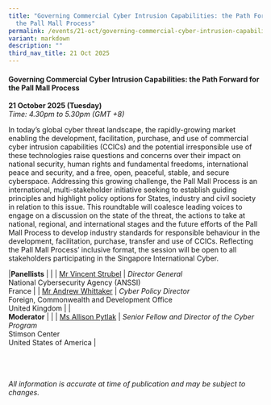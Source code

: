 ```yaml
---
title: "Governing Commercial Cyber Intrusion Capabilities: the Path Forward for
  the Pall Mall Process"
permalink: /events/21-oct/governing-commercial-cyber-intrusion-capabilities/
variant: markdown
description: ""
third_nav_title: 21 Oct 2025
---
```

#### **Governing Commercial Cyber Intrusion Capabilities: the Path Forward for the Pall Mall Process**

**21 October 2025 (Tuesday)**  
*Time: 4.30pm to 5.30pm (GMT +8)*

In today’s global cyber threat landscape, the rapidly-growing market enabling the development, facilitation, purchase, and use of commercial cyber intrusion capabilities (CCICs) and the potential irresponsible use of these technologies raise questions and concerns over their impact on national security, human rights and fundamental freedoms, international peace and security, and a free, open, peaceful, stable, and secure cyberspace. Addressing this growing challenge, the Pall Mall Process is an international, multi-stakeholder initiative seeking to establish guiding principles and highlight policy options for States, industry and civil society in relation to this issue. This roundtable will coalesce leading voices to engage on a discussion on the state of the threat, the actions to take at national, regional, and international stages and the future efforts of the Pall Mall Process to develop industry standards for responsible behaviour in the development, facilitation, purchase, transfer and use of CCICs. Reflecting the Pall Mall Process’ inclusive format, the session will be open to all stakeholders participating in the Singapore International Cyber.

|**Panellists**          |                                                              |
| [Mr Vincent Strubel](/speakers/mr-vincent-strubel/)  | *Director General* <br>National Cybersecurity Agency (ANSSI)<br>France      |
| [Mr Andrew Whittaker](/speakers/mr-andrew-whittaker/)  | *Cyber Policy Director*<br>Foreign, Commonwealth and Development Office<br>United Kingdom      |
|<br>**Moderator**          |                                                              |
| [Ms Allison Pytlak](/speakers/ms-allison-pytlak/)  | *Senior Fellow and Director of the Cyber Program* <br>Stimson Center<br>United States of America      |


<br><br><br>
*All information is accurate at time of publication and may be subject to changes.*